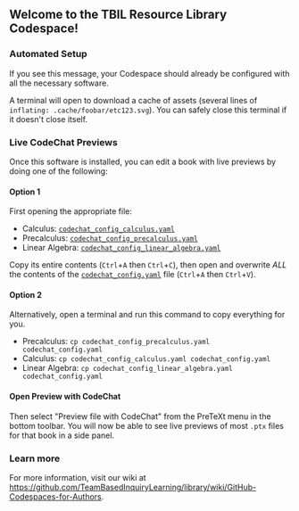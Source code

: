 ## Welcome to the TBIL Resource Library Codespace!

<!--

    To see a prettier version of this file with clickable links, 
    press [Ctrl/Cmd]+[Shift]+[v] on your keyboard.

-->

### Automated Setup

If you see this message, your Codespace should already be configured with
all the necessary software.

A terminal will open to download a cache of assets (several lines of
`inflating: .cache/foobar/etc123.svg`). You can safely close this terminal if it
doesn't close itself.

### Live CodeChat Previews

Once this software is installed, you can edit a book with live previews
by doing one of the following:

#### Option 1

First opening the appropriate file:

- Calculus: [`codechat_config_calculus.yaml`](codechat_config_calculus.yaml)
- Precalculus: [`codechat_config_precalculus.yaml`](codechat_config_precalculus.yaml)
- Linear Algebra: [`codechat_config_linear_algebra.yaml`](codechat_config_linear_algebra.yaml)

Copy its entire contents (`Ctrl`+`A` then `Ctrl`+`C`), then open and overwrite *ALL* the contents of
the [`codechat_config.yaml`](codechat_config.yaml) file (`Ctrl`+`A` then `Ctrl`+`V`).


#### Option 2

Alternatively, open a terminal and run this command to copy everything for you.

- Precalculus: `cp codechat_config_precalculus.yaml codechat_config.yaml`
- Calculus: `cp codechat_config_calculus.yaml codechat_config.yaml`
- Linear Algebra: `cp codechat_config_linear_algebra.yaml codechat_config.yaml`

#### Open Preview with CodeChat

Then select "Preview file with CodeChat" from the PreTeXt menu in the bottom toolbar.
You will now be able to see live previews of most `.ptx` files for that book in a side panel.

### Learn more

For more information, visit our wiki at
<https://github.com/TeamBasedInquiryLearning/library/wiki/GitHub-Codespaces-for-Authors>.
